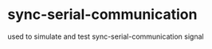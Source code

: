 sync-serial-communication
=========================

used to simulate and test sync-serial-communication signal
